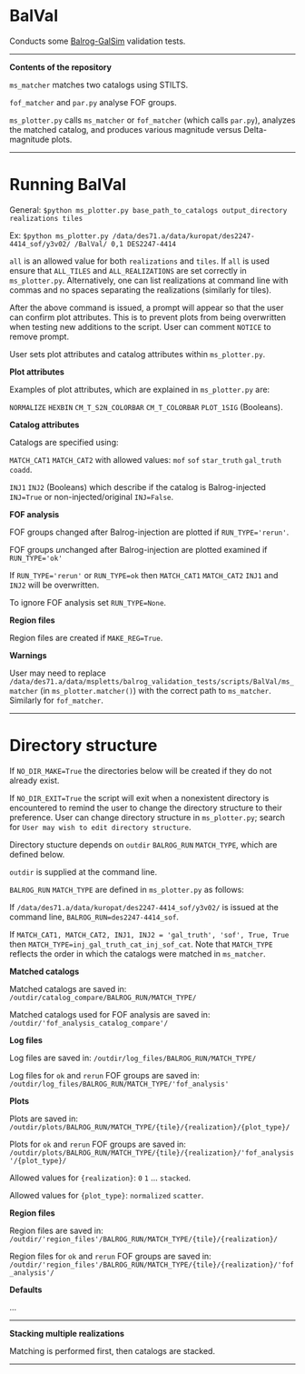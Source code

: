 # BalVal

Conducts some [Balrog-GalSim](https://github.com/sweverett/Balrog-GalSim) validation tests.

___
**Contents of the repository**

`ms_matcher` matches two catalogs using STILTS.

`fof_matcher` and `par.py` analyse FOF groups.

`ms_plotter.py` calls `ms_matcher` or `fof_matcher` (which calls `par.py`), analyzes the matched catalog, and produces various magnitude versus Delta-magnitude plots.

___

# Running BalVal

General: `$python ms_plotter.py base_path_to_catalogs output_directory realizations tiles`

Ex: `$python ms_plotter.py /data/des71.a/data/kuropat/des2247-4414_sof/y3v02/ /BalVal/ 0,1 DES2247-4414`

`all` is an allowed value for both `realizations` and `tiles`. If `all` is used ensure that `ALL_TILES` and `ALL_REALIZATIONS` are set correctly in `ms_plotter.py`. Alternatively, one can list realizations at command line with commas and no spaces separating the realizations (similarly for tiles).

After the above command is issued, a prompt will appear so that the user can confirm plot attributes. This is to prevent plots from being overwritten when testing new additions to the script. User can comment `NOTICE` to remove prompt. 

User sets plot attributes and catalog attributes within `ms_plotter.py`.

**Plot attributes**

Examples of plot attributes, which are explained in `ms_plotter.py` are:

`NORMALIZE` `HEXBIN` `CM_T_S2N_COLORBAR` `CM_T_COLORBAR`  `PLOT_1SIG` (Booleans).


**Catalog attributes**

Catalogs are specified using:

`MATCH_CAT1` `MATCH_CAT2` with allowed values: `mof` `sof` `star_truth` `gal_truth` `coadd`.

`INJ1` `INJ2` (Booleans) which describe if the catalog is Balrog-injected `INJ=True` or non-injected/original `INJ=False`.


**FOF analysis**

FOF groups changed after Balrog-injection are plotted if `RUN_TYPE='rerun'`. 

FOF groups *un*changed after Balrog-injection are plotted examined if `RUN_TYPE='ok'`

If `RUN_TYPE='rerun'` or `RUN_TYPE=ok` then `MATCH_CAT1` `MATCH_CAT2` `INJ1` and `INJ2` will be overwritten.

To ignore FOF analysis set `RUN_TYPE=None`. 

**Region files**

Region files are created if `MAKE_REG=True`. 

**Warnings**

User may need to replace `/data/des71.a/data/mspletts/balrog_validation_tests/scripts/BalVal/ms_matcher` (in `ms_plotter.matcher()`) with the correct path to `ms_matcher`. Similarly for `fof_matcher`.

---

# Directory structure

If `NO_DIR_MAKE=True` the directories below will be created if they do not already exist.

If `NO_DIR_EXIT=True` the script will exit when a nonexistent directory is encountered to remind the user to change the directory structure to their preference. User can change directory structure in `ms_plotter.py`; search for `User may wish to edit directory structure`. 

Directory stucture depends on `outdir` `BALROG_RUN` `MATCH_TYPE`, which are defined below.

`outdir` is supplied at the command line.

`BALROG_RUN` `MATCH_TYPE` are defined in `ms_plotter.py` as follows:

If `/data/des71.a/data/kuropat/des2247-4414_sof/y3v02/` is issued at the command line, `BALROG_RUN=des2247-4414_sof`.

If `MATCH_CAT1, MATCH_CAT2, INJ1, INJ2 = 'gal_truth', 'sof', True, True` then `MATCH_TYPE=inj_gal_truth_cat_inj_sof_cat`. Note that `MATCH_TYPE` reflects the order in which the catalogs were matched in `ms_matcher`.

**Matched catalogs**

Matched catalogs are saved in: `/outdir/catalog_compare/BALROG_RUN/MATCH_TYPE/`

Matched catalogs used for FOF analysis are saved in: `/outdir/'fof_analysis_catalog_compare'/`


**Log files**

Log files are saved in: `/outdir/log_files/BALROG_RUN/MATCH_TYPE/`

Log files for `ok` and `rerun` FOF groups are saved in: `/outdir/log_files/BALROG_RUN/MATCH_TYPE/'fof_analysis'`


**Plots**

Plots are saved in: `/outdir/plots/BALROG_RUN/MATCH_TYPE/{tile}/{realization}/{plot_type}/`

Plots for `ok` and `rerun` FOF groups are saved in: `/outdir/plots/BALROG_RUN/MATCH_TYPE/{tile}/{realization}/'fof_analysis'/{plot_type}/`

Allowed values for `{realization}`: `0` `1` ... `stacked`.

Allowed values for `{plot_type}`: `normalized` `scatter`.


**Region files**

Region files are saved in: `/outdir/'region_files'/BALROG_RUN/MATCH_TYPE/{tile}/{realization}/`

Region files for `ok` and `rerun` FOF groups are saved in: `/outdir/'region_files'/BALROG_RUN/MATCH_TYPE/{tile}/{realization}/'fof_analysis'/`


**Defaults**

...

___

**Stacking multiple realizations**

Matching is performed first, then catalogs are stacked.

___


